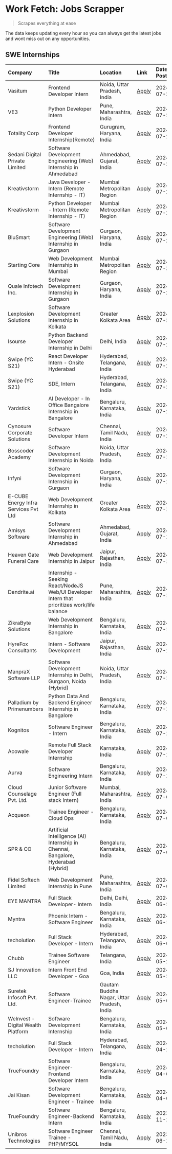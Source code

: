 # Work Fetch: Jobs Scrapper
> Scrapes everything at ease

The data keeps updating every hour so you can always get the latest jobs and wont miss out on any opportunities.

## SWE Internships
<!--START_SECTION:workfetch-->
| Company                              | Title                                                                                        | Location                                  | Link                                                                                                                                                                                                                                                                                                        | Date Posted   |
|:-------------------------------------|:---------------------------------------------------------------------------------------------|:------------------------------------------|:------------------------------------------------------------------------------------------------------------------------------------------------------------------------------------------------------------------------------------------------------------------------------------------------------------|:--------------|
| Vasitum                              | Frontend Developer Intern                                                                    | Noida, Uttar Pradesh, India               | [Apply](https://in.linkedin.com/jobs/view/frontend-developer-intern-at-vasitum-3985837751?position=8&pageNum=0&refId=sqc8e%2F05VZVnEU97dlRpgA%3D%3D&trackingId=oMOtEIn9mXbhFF3gZIN1CA%3D%3D&trk=public_jobs_jserp-result_search-card)                                                                       | 2024-07-26    |
| VE3                                  | Python Developer Intern                                                                      | Pune, Maharashtra, India                  | [Apply](https://in.linkedin.com/jobs/view/python-developer-intern-at-ve3-3985138433?position=48&pageNum=0&refId=sqc8e%2F05VZVnEU97dlRpgA%3D%3D&trackingId=0GHkTaZN7ZYGQHUSi2p32g%3D%3D&trk=public_jobs_jserp-result_search-card)                                                                            | 2024-07-26    |
| Totality Corp                        | Frontend Developer Internship(Remote)                                                        | Gurugram, Haryana, India                  | [Apply](https://in.linkedin.com/jobs/view/frontend-developer-internship-remote-at-totality-corp-3982253688?position=4&pageNum=0&refId=sqc8e%2F05VZVnEU97dlRpgA%3D%3D&trackingId=TozJkgzBhPFrxNFpCIRZuQ%3D%3D&trk=public_jobs_jserp-result_search-card)                                                      | 2024-07-25    |
| Sedani Digital Private Limited       | Software Development Engineering (Web) Internship in Ahmedabad                               | Ahmedabad, Gujarat, India                 | [Apply](https://in.linkedin.com/jobs/view/software-development-engineering-web-internship-in-ahmedabad-at-sedani-digital-private-limited-3985017980?position=14&pageNum=0&refId=sqc8e%2F05VZVnEU97dlRpgA%3D%3D&trackingId=BlsY8IJbOSs5qS6iC3p%2FZg%3D%3D&trk=public_jobs_jserp-result_search-card)          | 2024-07-25    |
| Kreativstorm                         | Java Developer - Intern (Remote Internship - IT)                                             | Mumbai Metropolitan Region                | [Apply](https://in.linkedin.com/jobs/view/java-developer-intern-remote-internship-it-at-kreativstorm-3984337445?position=29&pageNum=0&refId=sqc8e%2F05VZVnEU97dlRpgA%3D%3D&trackingId=wHGNz%2BoZIqP6yLpzfCwc5A%3D%3D&trk=public_jobs_jserp-result_search-card)                                              | 2024-07-25    |
| Kreativstorm                         | Python Developer - Intern (Remote Internship - IT)                                           | Mumbai Metropolitan Region                | [Apply](https://in.linkedin.com/jobs/view/python-developer-intern-remote-internship-it-at-kreativstorm-3985007700?position=44&pageNum=0&refId=sqc8e%2F05VZVnEU97dlRpgA%3D%3D&trackingId=roBVSIU3qmtNR8i0XTSzAA%3D%3D&trk=public_jobs_jserp-result_search-card)                                              | 2024-07-25    |
| BluSmart                             | Software Development Engineering (Web) Internship in Gurgaon                                 | Gurgaon, Haryana, India                   | [Apply](https://in.linkedin.com/jobs/view/software-development-engineering-web-internship-in-gurgaon-at-blusmart-3981371374?position=13&pageNum=0&refId=sqc8e%2F05VZVnEU97dlRpgA%3D%3D&trackingId=4C%2B80jSs%2BDdTikoFqpDKwQ%3D%3D&trk=public_jobs_jserp-result_search-card)                                | 2024-07-23    |
| Starting Core                        | Web Development Internship in Mumbai                                                         | Mumbai Metropolitan Region                | [Apply](https://in.linkedin.com/jobs/view/web-development-internship-in-mumbai-at-starting-core-3981367557?position=15&pageNum=0&refId=sqc8e%2F05VZVnEU97dlRpgA%3D%3D&trackingId=XaB6gG4SpZbDpvoCj9qGDQ%3D%3D&trk=public_jobs_jserp-result_search-card)                                                     | 2024-07-23    |
| Quale Infotech Inc.                  | Software Development Internship in Gurgaon                                                   | Gurgaon, Haryana, India                   | [Apply](https://in.linkedin.com/jobs/view/software-development-internship-in-gurgaon-at-quale-infotech-inc-3981372174?position=20&pageNum=0&refId=sqc8e%2F05VZVnEU97dlRpgA%3D%3D&trackingId=tQIWA4sYLzFjWnKwK953xg%3D%3D&trk=public_jobs_jserp-result_search-card)                                          | 2024-07-23    |
| Lexplosion Solutions                 | Software Development Internship in Kolkata                                                   | Greater Kolkata Area                      | [Apply](https://in.linkedin.com/jobs/view/software-development-internship-in-kolkata-at-lexplosion-solutions-3981366528?position=28&pageNum=0&refId=sqc8e%2F05VZVnEU97dlRpgA%3D%3D&trackingId=uj2IJlFcR7VLm0jCtOKpIA%3D%3D&trk=public_jobs_jserp-result_search-card)                                        | 2024-07-23    |
| Isourse                              | Python Backend Developer Internship in Delhi                                                 | Delhi, India                              | [Apply](https://in.linkedin.com/jobs/view/python-backend-developer-internship-in-delhi-at-isourse-3981371334?position=30&pageNum=0&refId=sqc8e%2F05VZVnEU97dlRpgA%3D%3D&trackingId=su1DIZVZnwgCINfNDpDvvw%3D%3D&trk=public_jobs_jserp-result_search-card)                                                   | 2024-07-23    |
| Swipe (YC S21)                       | React Developer Intern - Onsite Hyderabad                                                    | Hyderabad, Telangana, India               | [Apply](https://in.linkedin.com/jobs/view/react-developer-intern-onsite-hyderabad-at-swipe-yc-s21-3981326010?position=45&pageNum=0&refId=sqc8e%2F05VZVnEU97dlRpgA%3D%3D&trackingId=NcbHAsv%2FhzQy2dboIzK5lQ%3D%3D&trk=public_jobs_jserp-result_search-card)                                                 | 2024-07-23    |
| Swipe (YC S21)                       | SDE, Intern                                                                                  | Hyderabad, Telangana, India               | [Apply](https://in.linkedin.com/jobs/view/sde-intern-at-swipe-yc-s21-3980368092?position=39&pageNum=0&refId=sqc8e%2F05VZVnEU97dlRpgA%3D%3D&trackingId=KAVkCfmEV3KQGPPC2Ljj%2FA%3D%3D&trk=public_jobs_jserp-result_search-card)                                                                              | 2024-07-22    |
| Yardstick                            | AI Developer - In Office Bangalore Internship in Bangalore                                   | Bengaluru, Karnataka, India               | [Apply](https://in.linkedin.com/jobs/view/ai-developer-in-office-bangalore-internship-in-bangalore-at-yardstick-3981740317?position=47&pageNum=0&refId=sqc8e%2F05VZVnEU97dlRpgA%3D%3D&trackingId=6xEgNgR2%2BeiKZL1sMf1brw%3D%3D&trk=public_jobs_jserp-result_search-card)                                   | 2024-07-21    |
| Cynosure Corporate Solutions         | Software Developer Intern                                                                    | Chennai, Tamil Nadu, India                | [Apply](https://in.linkedin.com/jobs/view/software-developer-intern-at-cynosure-corporate-solutions-3979445794?position=24&pageNum=0&refId=sqc8e%2F05VZVnEU97dlRpgA%3D%3D&trackingId=esoZNkHANBwLWWOFTLsnrg%3D%3D&trk=public_jobs_jserp-result_search-card)                                                 | 2024-07-20    |
| Bosscoder Academy                    | Software Development Internship in Noida                                                     | Noida, Uttar Pradesh, India               | [Apply](https://in.linkedin.com/jobs/view/software-development-internship-in-noida-at-bosscoder-academy-3979668791?position=6&pageNum=0&refId=sqc8e%2F05VZVnEU97dlRpgA%3D%3D&trackingId=ttf%2BNH1qcqIWd%2BaceEv5aA%3D%3D&trk=public_jobs_jserp-result_search-card)                                          | 2024-07-18    |
| Infyni                               | Software Development Internship in Gurgaon                                                   | Gurgaon, Haryana, India                   | [Apply](https://in.linkedin.com/jobs/view/software-development-internship-in-gurgaon-at-infyni-3979668846?position=11&pageNum=0&refId=sqc8e%2F05VZVnEU97dlRpgA%3D%3D&trackingId=AW%2Berr2useiaQ09uZyOMRw%3D%3D&trk=public_jobs_jserp-result_search-card)                                                    | 2024-07-18    |
| E-CUBE Energy Infra Services Pvt Ltd | Web Development Internship in Kolkata                                                        | Greater Kolkata Area                      | [Apply](https://in.linkedin.com/jobs/view/web-development-internship-in-kolkata-at-e-cube-energy-infra-services-pvt-ltd-3979668815?position=17&pageNum=0&refId=sqc8e%2F05VZVnEU97dlRpgA%3D%3D&trackingId=0B75m7cURy9E4BoaEx%2Fn5A%3D%3D&trk=public_jobs_jserp-result_search-card)                           | 2024-07-18    |
| Amisys Software                      | Software Development Internship in Ahmedabad                                                 | Ahmedabad, Gujarat, India                 | [Apply](https://in.linkedin.com/jobs/view/software-development-internship-in-ahmedabad-at-amisys-software-3979670728?position=25&pageNum=0&refId=sqc8e%2F05VZVnEU97dlRpgA%3D%3D&trackingId=sHwnePX66qpXRUuc%2FCEhSg%3D%3D&trk=public_jobs_jserp-result_search-card)                                         | 2024-07-18    |
| Heaven Gate Funeral Care             | Web Development Internship in Jaipur                                                         | Jaipur, Rajasthan, India                  | [Apply](https://in.linkedin.com/jobs/view/web-development-internship-in-jaipur-at-heaven-gate-funeral-care-3979674387?position=37&pageNum=0&refId=sqc8e%2F05VZVnEU97dlRpgA%3D%3D&trackingId=i2QY%2FNndgOIM724ymwLY5w%3D%3D&trk=public_jobs_jserp-result_search-card)                                        | 2024-07-18    |
| Dendrite.ai                          | Internship - Seeking React/NodeJS Web/UI Developer Intern that prioritizes work/life balance | Pune, Maharashtra, India                  | [Apply](https://in.linkedin.com/jobs/view/internship-seeking-react-nodejs-web-ui-developer-intern-that-prioritizes-work-life-balance-at-dendrite-ai-3979104292?position=57&pageNum=0&refId=sqc8e%2F05VZVnEU97dlRpgA%3D%3D&trackingId=dO9dFOcJFFxsSiDnF4Peaw%3D%3D&trk=public_jobs_jserp-result_search-card) | 2024-07-18    |
| ZikraByte Solutions                  | Web Development Internship in Bangalore                                                      | Bengaluru, Karnataka, India               | [Apply](https://in.linkedin.com/jobs/view/web-development-internship-in-bangalore-at-zikrabyte-solutions-3978596765?position=40&pageNum=0&refId=sqc8e%2F05VZVnEU97dlRpgA%3D%3D&trackingId=lGp8pIwEJiqfk4LdfUhCAQ%3D%3D&trk=public_jobs_jserp-result_search-card)                                            | 2024-07-17    |
| HyreFox Consultants                  | Intern - Software Development                                                                | Jaipur, Rajasthan, India                  | [Apply](https://in.linkedin.com/jobs/view/intern-software-development-at-hyrefox-consultants-3975991352?position=41&pageNum=0&refId=sqc8e%2F05VZVnEU97dlRpgA%3D%3D&trackingId=lYRmf6wDZow5WIkKlcDLRA%3D%3D&trk=public_jobs_jserp-result_search-card)                                                        | 2024-07-14    |
| ManpraX Software LLP                 | Software Development Internship in Delhi, Gurgaon, Noida (Hybrid)                            | Noida, Uttar Pradesh, India               | [Apply](https://in.linkedin.com/jobs/view/software-development-internship-in-delhi-gurgaon-noida-hybrid-at-manprax-software-llp-3975797041?position=19&pageNum=0&refId=sqc8e%2F05VZVnEU97dlRpgA%3D%3D&trackingId=xeI4OAAoFe2LXy%2BWMzg81A%3D%3D&trk=public_jobs_jserp-result_search-card)                   | 2024-07-13    |
| Palladium by Primenumbers            | Python Data And Backend Engineer Internship in Bangalore                                     | Bengaluru, Karnataka, India               | [Apply](https://in.linkedin.com/jobs/view/python-data-and-backend-engineer-internship-in-bangalore-at-palladium-by-primenumbers-3975793410?position=60&pageNum=0&refId=sqc8e%2F05VZVnEU97dlRpgA%3D%3D&trackingId=3i%2F45FhCqQ49mM4dIT%2FxnA%3D%3D&trk=public_jobs_jserp-result_search-card)                 | 2024-07-13    |
| Kognitos                             | Software Engineer - Intern                                                                   | Bengaluru, Karnataka, India               | [Apply](https://in.linkedin.com/jobs/view/software-engineer-intern-at-kognitos-3973566759?position=5&pageNum=0&refId=sqc8e%2F05VZVnEU97dlRpgA%3D%3D&trackingId=S52jf8w%2FyFz8iVy1RCcAuA%3D%3D&trk=public_jobs_jserp-result_search-card)                                                                     | 2024-07-11    |
| Acowale                              | Remote Full Stack Developer Internship                                                       | Karnataka, India                          | [Apply](https://in.linkedin.com/jobs/view/remote-full-stack-developer-internship-at-acowale-3971889398?position=12&pageNum=0&refId=sqc8e%2F05VZVnEU97dlRpgA%3D%3D&trackingId=HdXEA%2Bv3U21IqDkx1MqSWA%3D%3D&trk=public_jobs_jserp-result_search-card)                                                       | 2024-07-10    |
| Aurva                                | Software Engineering Intern                                                                  | Bengaluru, Karnataka, India               | [Apply](https://in.linkedin.com/jobs/view/software-engineering-intern-at-aurva-3972234446?position=46&pageNum=0&refId=sqc8e%2F05VZVnEU97dlRpgA%3D%3D&trackingId=mvF54LXAVRFvqp6AtkeyWw%3D%3D&trk=public_jobs_jserp-result_search-card)                                                                      | 2024-07-10    |
| Cloud Counselage Pvt. Ltd.           | Junior Software Engineer (Full stack Intern)                                                 | Mumbai, Maharashtra, India                | [Apply](https://in.linkedin.com/jobs/view/junior-software-engineer-full-stack-intern-at-cloud-counselage-pvt-ltd-3967725851?position=16&pageNum=0&refId=sqc8e%2F05VZVnEU97dlRpgA%3D%3D&trackingId=%2BpcQgWg%2Fdxc99PJo0LFIOg%3D%3D&trk=public_jobs_jserp-result_search-card)                                | 2024-07-09    |
| Acqueon                              | Trainee Engineer - Cloud Ops                                                                 | Bengaluru, Karnataka, India               | [Apply](https://in.linkedin.com/jobs/view/trainee-engineer-cloud-ops-at-acqueon-3971538216?position=55&pageNum=0&refId=sqc8e%2F05VZVnEU97dlRpgA%3D%3D&trackingId=L74WpTWrhE8LjvXVN9hDNw%3D%3D&trk=public_jobs_jserp-result_search-card)                                                                     | 2024-07-09    |
| SPR & CO                             | Artificial Intelligence (AI) Internship in Chennai, Bangalore, Hyderabad (Hybrid)            | Bengaluru, Karnataka, India               | [Apply](https://in.linkedin.com/jobs/view/artificial-intelligence-ai-internship-in-chennai-bangalore-hyderabad-hybrid-at-spr-co-3965687745?position=21&pageNum=0&refId=sqc8e%2F05VZVnEU97dlRpgA%3D%3D&trackingId=v9Axwry7yibG5jQ6ZPt89w%3D%3D&trk=public_jobs_jserp-result_search-card)                     | 2024-07-02    |
| Fidel Softech Limited                | Web Development Internship in Pune                                                           | Pune, Maharashtra, India                  | [Apply](https://in.linkedin.com/jobs/view/web-development-internship-in-pune-at-fidel-softech-limited-3965691167?position=26&pageNum=0&refId=sqc8e%2F05VZVnEU97dlRpgA%3D%3D&trackingId=Igpx1UMKWXC%2FyMW0oVif%2Fg%3D%3D&trk=public_jobs_jserp-result_search-card)                                           | 2024-07-02    |
| EYE MANTRA                           | Full Stack Developer- Intern                                                                 | Delhi, Delhi, India                       | [Apply](https://in.linkedin.com/jobs/view/full-stack-developer-intern-at-eye-mantra-3960988037?position=43&pageNum=0&refId=sqc8e%2F05VZVnEU97dlRpgA%3D%3D&trackingId=IePQdnq1H4LU0f0OtiHBbg%3D%3D&trk=public_jobs_jserp-result_search-card)                                                                 | 2024-06-28    |
| Myntra                               | Phoenix Intern - Software Engineer                                                           | Bengaluru, Karnataka, India               | [Apply](https://in.linkedin.com/jobs/view/phoenix-intern-software-engineer-at-myntra-3947244832?position=35&pageNum=0&refId=sqc8e%2F05VZVnEU97dlRpgA%3D%3D&trackingId=W00SxijwN2yeMxqtbnfILw%3D%3D&trk=public_jobs_jserp-result_search-card)                                                                | 2024-06-12    |
| techolution                          | Full Stack Developer - Intern                                                                | Hyderabad, Telangana, India               | [Apply](https://in.linkedin.com/jobs/view/full-stack-developer-intern-at-techolution-3947911862?position=49&pageNum=0&refId=sqc8e%2F05VZVnEU97dlRpgA%3D%3D&trackingId=c6wi666sqzM50SY64w0ueg%3D%3D&trk=public_jobs_jserp-result_search-card)                                                                | 2024-06-06    |
| Chubb                                | Trainee Software Engineer                                                                    | Telangana, India                          | [Apply](https://in.linkedin.com/jobs/view/trainee-software-engineer-at-chubb-3955950075?position=31&pageNum=0&refId=sqc8e%2F05VZVnEU97dlRpgA%3D%3D&trackingId=M0HMK1HYg0RzRkdJtlEwtQ%3D%3D&trk=public_jobs_jserp-result_search-card)                                                                        | 2024-05-27    |
| SJ Innovation LLC                    | Intern Front End Developer - Goa                                                             | Goa, India                                | [Apply](https://in.linkedin.com/jobs/view/intern-front-end-developer-goa-at-sj-innovation-llc-3931678611?position=7&pageNum=0&refId=sqc8e%2F05VZVnEU97dlRpgA%3D%3D&trackingId=lujwnofUvIUjpT9XQqJzpA%3D%3D&trk=public_jobs_jserp-result_search-card)                                                        | 2024-05-24    |
| Suretek Infosoft Pvt. Ltd.           | Software Engineer-Trainee                                                                    | Gautam Buddha Nagar, Uttar Pradesh, India | [Apply](https://in.linkedin.com/jobs/view/software-engineer-trainee-at-suretek-infosoft-pvt-ltd-3916999948?position=33&pageNum=0&refId=sqc8e%2F05VZVnEU97dlRpgA%3D%3D&trackingId=nthnzsyOWd9e19BT5K6qJA%3D%3D&trk=public_jobs_jserp-result_search-card)                                                     | 2024-05-04    |
| WeInvest - Digital Wealth Platform   | Software Development Internship                                                              | Bengaluru, Karnataka, India               | [Apply](https://in.linkedin.com/jobs/view/software-development-internship-at-weinvest-digital-wealth-platform-3912867225?position=2&pageNum=0&refId=sqc8e%2F05VZVnEU97dlRpgA%3D%3D&trackingId=Y3UX%2FCB%2FiAJfoDrEUq3RNg%3D%3D&trk=public_jobs_jserp-result_search-card)                                    | 2024-05-01    |
| techolution                          | Full Stack Developer - Intern                                                                | Hyderabad, Telangana, India               | [Apply](https://in.linkedin.com/jobs/view/full-stack-developer-intern-at-techolution-3904814977?position=54&pageNum=0&refId=sqc8e%2F05VZVnEU97dlRpgA%3D%3D&trackingId=fOSo5oT2Ab%2F8fGRFfRQ1%2BA%3D%3D&trk=public_jobs_jserp-result_search-card)                                                            | 2024-04-18    |
| TrueFoundry                          | Software Engineer- Frontend Developer Intern                                                 | Bengaluru, Karnataka, India               | [Apply](https://in.linkedin.com/jobs/view/software-engineer-frontend-developer-intern-at-truefoundry-3887320206?position=22&pageNum=0&refId=sqc8e%2F05VZVnEU97dlRpgA%3D%3D&trackingId=KMukxNZKRXGbr4rrWPERWw%3D%3D&trk=public_jobs_jserp-result_search-card)                                                | 2024-04-05    |
| Jai Kisan                            | Software Development Engineer - Trainee                                                      | Bengaluru, Karnataka, India               | [Apply](https://in.linkedin.com/jobs/view/software-development-engineer-trainee-at-jai-kisan-3913911193?position=27&pageNum=0&refId=sqc8e%2F05VZVnEU97dlRpgA%3D%3D&trackingId=Pi%2BBGXHhv95f3z%2BTL34NwQ%3D%3D&trk=public_jobs_jserp-result_search-card)                                                    | 2024-04-04    |
| TrueFoundry                          | Software Engineer-Backend Intern                                                             | Bengaluru, Karnataka, India               | [Apply](https://in.linkedin.com/jobs/view/software-engineer-backend-intern-at-truefoundry-3779508170?position=38&pageNum=0&refId=sqc8e%2F05VZVnEU97dlRpgA%3D%3D&trackingId=%2FS1esq893mNyBYuXNjWgLA%3D%3D&trk=public_jobs_jserp-result_search-card)                                                         | 2023-11-10    |
| Unibros Technologies                 | Software Engineer Trainee - PHP/MYSQL                                                        | Chennai, Tamil Nadu, India                | [Apply](https://in.linkedin.com/jobs/view/software-engineer-trainee-php-mysql-at-unibros-technologies-3656599241?position=50&pageNum=0&refId=sqc8e%2F05VZVnEU97dlRpgA%3D%3D&trackingId=rk%2BU6S3%2BlAUzGCs6Fmmqgw%3D%3D&trk=public_jobs_jserp-result_search-card)                                           | 2023-06-12    |
<!--END_SECTION:workfetch-->
